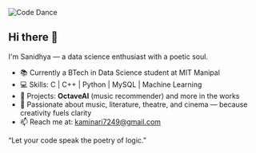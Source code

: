 ![Code Dance](https://media.giphy.com/media/v1.Y2lkPTc5MGI3NjExNTY0amk0cHBqanNoY2F5azZqdG5ybGk5dmhqOTNlNXp3bnFrYjU5dCZlcD12MV9naWZzX3NlYXJjaCZjdD1n/JqmupuTVZYaQX5s094/giphy.gif)
## Hi there 👋
 I'm Sanidhya — a data science enthusiast with a poetic soul.

- 📚 Currently a BTech in Data Science student at MIT Manipal
- 💻 Skills: C | C++ | Python | MySQL | Machine Learning 
- 📑 Projects: **OctaveAI** (music recommender) and more in the works
- 🎵 Passionate about music, literature, theatre, and cinema — because creativity fuels clarity
- 📫 Reach me at: kaminari7249@gmail.com 
  
 “Let your code speak the poetry of logic.”


